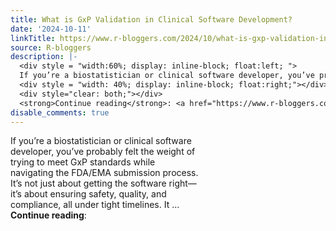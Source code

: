 ```yaml
---
title: What is GxP Validation in Clinical Software Development?
date: '2024-10-11'
linkTitle: https://www.r-bloggers.com/2024/10/what-is-gxp-validation-in-clinical-software-development/
source: R-bloggers
description: |-
  <div style = "width:60%; display: inline-block; float:left; ">
  If you’re a biostatistician or clinical software developer, you’ve probably felt the weight of trying to meet GxP standards while navigating the FDA/EMA submission process. It’s not just about getting the software right—it’s about ensuring safety, quality, and compliance, all under tight timelines. It ...</div>
  <div style = "width: 40%; display: inline-block; float:right;"></div>
  <div style="clear: both;"></div>
  <strong>Continue reading</strong>: <a href="https://www.r-bloggers.com/2024/10/what-is-gxp-validation-in-clinical-software-d ...
disable_comments: true
---
```

<div style = "width:60%; display: inline-block; float:left; ">
If you’re a biostatistician or clinical software developer, you’ve probably felt the weight of trying to meet GxP standards while navigating the FDA/EMA submission process. It’s not just about getting the software right—it’s about ensuring safety, quality, and compliance, all under tight timelines. It ...</div>
<div style = "width: 40%; display: inline-block; float:right;"></div>
<div style="clear: both;"></div>
<strong>Continue reading</strong>: <a href="https://www.r-bloggers.com/2024/10/what-is-gxp-validation-in-clinical-software-d ...
